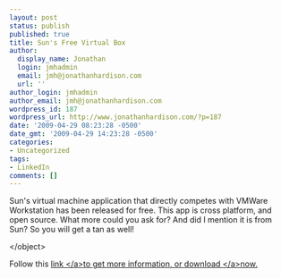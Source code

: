 ```yaml
---
layout: post
status: publish
published: true
title: Sun's Free Virtual Box
author:
  display_name: Jonathan
  login: jmhadmin
  email: jmh@jonathanhardison.com
  url: ''
author_login: jmhadmin
author_email: jmh@jonathanhardison.com
wordpress_id: 187
wordpress_url: http://www.jonathanhardison.com/?p=187
date: '2009-04-29 08:23:28 -0500'
date_gmt: '2009-04-29 14:23:28 -0500'
categories:
- Uncategorized
tags:
- LinkedIn
comments: []
---
```

<p>Sun's virtual machine application that directly competes with VMWare Workstation has been released for free. This app is cross platform, and open source. What more could you ask for? And did I mention it is from Sun? So you will get a tan as well!</p>
<p><object width="486" height="322" data="http:&#47;&#47;c.brightcove.com&#47;services&#47;viewer&#47;federated_f9&#47;1640183659?isVid=1&amp;publisherID=1460825906" type="application&#47;x-shockwave-flash"><param name="id" value="flashObj" &#47;><param name="bgcolor" value="#FFFFFF" &#47;><param name="flashVars" value="videoId=1689589911&amp;playerID=1640183659&amp;domain=embed&amp;" &#47;><param name="base" value="http:&#47;&#47;admin.brightcove.com" &#47;><param name="seamlesstabbing" value="false" &#47;><param name="allowFullScreen" value="true" &#47;><param name="swLiveConnect" value="true" &#47;><param name="allowScriptAccess" value="always" &#47;><param name="src" value="http:&#47;&#47;c.brightcove.com&#47;services&#47;viewer&#47;federated_f9&#47;1640183659?isVid=1&amp;publisherID=1460825906" &#47;><param name="name" value="flashObj" &#47;><param name="flashvars" value="videoId=1689589911&amp;playerID=1640183659&amp;domain=embed&amp;" &#47;><param name="allowfullscreen" value="true" &#47;><&#47;object></p>
<p>Follow this <a href="http:&#47;&#47;www.sun.com&#47;software&#47;products&#47;virtualbox&#47;index.jsp" target="_blank">link <&#47;a>to get more information, or <a href="http:&#47;&#47;www.sun.com&#47;software&#47;products&#47;virtualbox&#47;get.jsp" target="_blank">download <&#47;a>now.</p>
